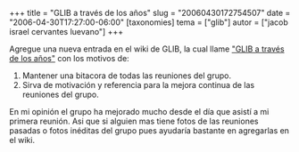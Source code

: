 +++
title = "GLIB a través de los años"
slug = "20060430172754507"
date = "2006-04-30T17:27:00-06:00"
[taxonomies]
tema = ["glib"]
autor = ["jacob israel cervantes luevano"]
+++

Agregue una nueva entrada en el wiki de GLIB, la cual llame ["GLIB a
través de los
años"](http://wiki.glib.org.mx/index.php/GLIB_a_trav%C3%A9s_de_los_a%C3%B1os)
con los motivos de:

1.  Mantener una bitacora de todas las reuniones del grupo.
2.  Sirva de motivación y referencia para la mejora continua de las
    reuniones del grupo.

En mi opinión el grupo ha mejorado mucho desde el día que asistí a mi
primera reunión.
Asi que si alguien mas tiene fotos de las reuniones pasadas o fotos
inéditas del grupo pues ayudaría bastante en agregarlas en el wiki.

